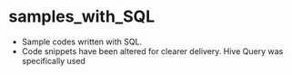 # samples_with_SQL
- Sample codes written with SQL. 
- Code snippets have been altered for clearer delivery. Hive Query was specifically used
